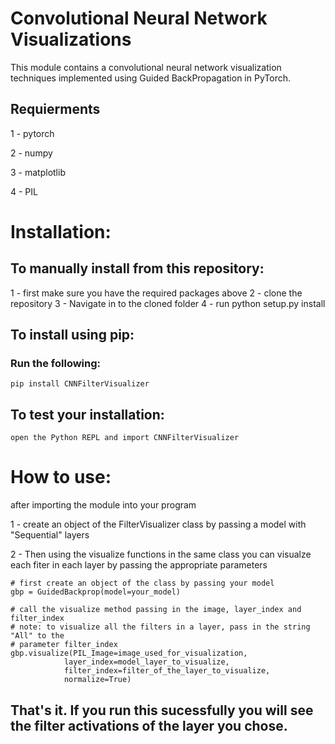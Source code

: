 # Convolutional Neural Network Visualizations 

This module contains a convolutional neural network visualization 
techniques implemented using Guided BackPropagation in PyTorch.

## Requierments

1 - pytorch

2 - numpy

3 - matplotlib

4 - PIL



# Installation:

## To manually install from this repository:
1 - first make sure you have the required packages above
2 - clone the repository
3 - Navigate in to the cloned folder
4 - run python setup.py install

## To install using pip:
### Run the following:
    
    pip install CNNFilterVisualizer

## To test your installation:
    open the Python REPL and import CNNFilterVisualizer

# How to use:
    
after importing the module into your program

1 - create an object of the FilterVisualizer class by 
    passing a model with "Sequential" layers

2 - Then using the visualize functions in the same class
    you can visualze each fiter in each layer
    by passing the appropriate parameters



    # first create an object of the class by passing your model
    gbp = GuidedBackprop(model=your_model)

    # call the visualize method passing in the image, layer_index and filter_index
    # note: to visualize all the filters in a layer, pass in the string "All" to the 
    # parameter filter_index
    gbp.visualize(PIL_Image=image_used_for_visualization, 
                layer_index=model_layer_to_visualize, 
                filter_index=filter_of_the_layer_to_visualize, 
                normalize=True)



## That's it. If you run this sucessfully you will see the filter activations of the layer you chose.
    